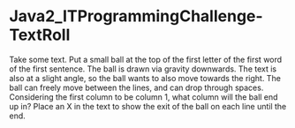 # Java2_ITProgrammingChallenge-TextRoll
Take some text. Put a small ball at the top of the first letter of the first word of the first sentence. The ball is drawn via gravity downwards. The text is also at a slight angle, so the ball wants to also move towards the right. The ball can freely move between the lines, and can drop through spaces. Considering the first column to be column 1, what column will the ball end up in?  Place an X in the text to show the exit of the ball on each line until the end.

